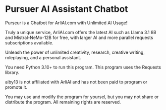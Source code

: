 # Pursuer AI Assistant Chatbot
Purseur is a Chatbot for ArliAI.com with Unlimited AI Usage! 

Truly a unique service, ArliAI.com offers the latest AI such as Llama 3.1 8B and Mistral-NeMo-12B for free, with larger AI and more parallel requests subscriptions available.

Unleash the power of unlimited creativity, research, creative writing, roleplaying, and a personal assistant.

You need Python 3.10+ to run this program.
This program uses the Requests library.

alby13 is not affiliated with ArliAI and has not been paid to program or promote it.

You may use and modify the program for yoursel, but you may not share or distribute the program. All remaining rights are reserved.
